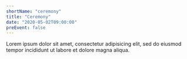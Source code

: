 ```yaml
---
shortName: "ceremony"
title: "Ceremony"
date: "2020-05-02T09:00:00"
preEvent: false
---
```


Lorem ipsum dolor sit amet, consectetur adipisicing elit, sed do eiusmod
tempor incididunt ut labore et dolore magna aliqua.
